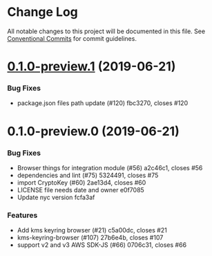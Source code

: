 # Change Log

All notable changes to this project will be documented in this file.
See [Conventional Commits](https://conventionalcommits.org) for commit guidelines.

# [0.1.0-preview.1](/compare/@aws-crypto/kms-keyring-browser@0.1.0-preview.0...@aws-crypto/kms-keyring-browser@0.1.0-preview.1) (2019-06-21)


### Bug Fixes

* package.json files path update (#120) fbc3270, closes #120





# 0.1.0-preview.0 (2019-06-21)


### Bug Fixes

* Browser things for integration module (#56) a2c46c1, closes #56
* dependencies and lint (#75) 5324491, closes #75
* import CryptoKey (#60) 2ae13d4, closes #60
* LICENSE file needs date and owner e0f7085
* Update nyc version fcfa3af


### Features

* Add kms keyring browser (#21) c5a00dc, closes #21
* kms-keyring-browser (#107) 27b6e4b, closes #107
* support v2 and v3 AWS SDK-JS (#66) 0706c31, closes #66
